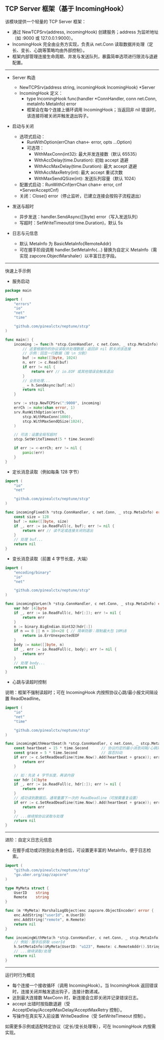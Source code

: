## TCP Server 框架（基于 IncomingHook）

该模块提供一个轻量的 TCP Server 框架：
- 通过 NewTCPSrv(address, incomingHook) 创建服务；address 为监听地址（如 :9000 或 127.0.0.1:9000）。
- IncomingHook 完全由业务方实现，负责从 net.Conn 读取数据并处理（定长、变长、心跳等策略均由外部控制）。
- 框架内部管理连接生命周期、并发与发送队列，暴露简单选项进行限流与退避配置。

---

- Server 构造
  - NewTCPSrv(address string, incomingHook IncomingHook) *Server
  - IncomingHook 定义：
    - type IncomingHook func(handler *ConnHandler, conn net.Conn, metaInfo MetaInfo) error
    - 框架会在每个连接上循环调用 IncomingHook；当返回非 nil 错误时，该连接将被关闭并触发退出钩子。

- 启动与关闭
  - 选项式启动：
    - RunWithOption(errChan chan<- error, opts ...Option)
    - 可选项：
      - WithMaxConn(int32): 最大并发连接数（默认 65535）
      - WithAccDelay(time.Duration): 初始 accept 退避
      - WithAccMaxDelay(time.Duration): 最大 accept 退避
      - WithAccMaxRetry(int): 最大 accept 重试次数
      - WithMaxSendQSize(int): 发送队列容量（默认 1024）
  - 配置式启动：RunWithCnf(errChan chan<- error, cnf *ServerAcceptCnf)
  - 关闭：Close() error（停止监听，已建立连接会按钩子流程退出）

- 发送与超时
  - 异步发送：handler.SendAsync([]byte) error（写入发送队列）
  - 写超时：SetWriteTimeout(d time.Duration)，默认 5s

- 日志与元信息
  - 默认 MetaInfo 为 BasicMetaInfo{RemoteAddr}
  - 可在握手阶段调用 handler.SetMetaInfo(...) 替换为自定义 MetaInfo（需实现 zapcore.ObjectMarshaler）以丰富日志字段。

---

快速上手示例

- 服务启动

```go
package main

import (
    "errors"
    "io"
    "net"
    "time"

    "github.com/pinealctx/neptune/stcp"
)

func main() {
    incoming := func(h *stcp.ConnHandler, c net.Conn, _ stcp.MetaInfo) error {
        // 这里根据你的协议读取并处理数据；返回非 nil 即关闭该连接
        // 示例：回显一行数据（按 \n 分割）
        buf := make([]byte, 1024)
        n, err := c.Read(buf)
        if err != nil {
            return err // io.EOF 或其他错误会触发退出
        }
        // 业务处理...
        _ = h.SendAsync(buf[:n])
        return nil
    }

    srv := stcp.NewTCPSrv(":9000", incoming)
    errCh := make(chan error, 1)
    srv.RunWithOption(errCh,
        stcp.WithMaxConn(1000),
        stcp.WithMaxSendQSize(1024),
    )

    // 可选：设置全局写超时
    stcp.SetWriteTimeout(5 * time.Second)

    if err := <-errCh; err != nil {
        panic(err)
    }
}
```

- 定长消息读取（例如每条 128 字节）

```go
import (
    "io"
    "net"

    "github.com/pinealctx/neptune/stcp"
)

func incomingFixed(h *stcp.ConnHandler, c net.Conn, _ stcp.MetaInfo) error {
    const size = 128
    buf := make([]byte, size)
    if _, err := io.ReadFull(c, buf); err != nil {
        return err // 读不足或连接关闭则退出
    }
    // 处理 buf...
    return nil
}
```

- 变长消息读取（前置 4 字节长度，大端）

```go
import (
    "encoding/binary"
    "io"
    "net"

    "github.com/pinealctx/neptune/stcp"
)

func incomingVarLen(h *stcp.ConnHandler, c net.Conn, _ stcp.MetaInfo) error {
    var hdr [4]byte
    if _, err := io.ReadFull(c, hdr[:]); err != nil {
        return err
    }
    n := binary.BigEndian.Uint32(hdr[:])
    if n == 0 || n > 10<<20 { // 简单防御：限制最大包 10MiB
        return io.ErrUnexpectedEOF
    }
    body := make([]byte, n)
    if _, err := io.ReadFull(c, body); err != nil {
        return err
    }
    // 处理 body...
    return nil
}
```

- 心跳与读超时控制

说明：框架不强制读超时；可在 IncomingHook 内按照协议心跳/最小报文间隔设置 ReadDeadline。

```go
import (
    "io"
    "net"
    "time"

    "github.com/pinealctx/neptune/stcp"
)

func incomingWithHeartbeat(h *stcp.ConnHandler, c net.Conn, _ stcp.MetaInfo) error {
    const heartbeat = 15 * time.Second      // 协议约定的最小消息间隔/心跳周期
    const grace = 5 * time.Second           // 容忍抖动
    if err := c.SetReadDeadline(time.Now().Add(heartbeat + grace)); err != nil {
        return err
    }

    // 如：先读 4 字节长度，再读内容
    var hdr [4]byte
    if _, err := io.ReadFull(c, hdr[:]); err != nil {
        return err
    }
    // 成功读到数据后，通常重置下一次的 ReadDeadline（可按需重复设置）
    if err := c.SetReadDeadline(time.Now().Add(heartbeat + grace)); err != nil {
        return err
    }
    // ...继续按协议读取与处理
    return nil
}
```

---

进阶：自定义日志元信息

- 在握手成功或识别到业务身份后，可设置更丰富的 MetaInfo，便于日志检索。

```go
import (
    "github.com/pinealctx/neptune/stcp"
    "go.uber.org/zap/zapcore"
)

type MyMeta struct {
    UserID    string
    Remote    string
}

func (m *MyMeta) MarshalLogObject(enc zapcore.ObjectEncoder) error {
    enc.AddString("userId", m.UserID)
    enc.AddString("remote", m.Remote)
    return nil
}

func incomingWithMeta(h *stcp.ConnHandler, c net.Conn, _ stcp.MetaInfo) error {
    // 例如：握手后获取 userId
    h.SetMetaInfo(&MyMeta{UserID: "u123", Remote: c.RemoteAddr().String()})
    // ...继续读取/处理
    return nil
}
```

---

运行时行为概览
- 每个连接一个接收循环（调用 IncomingHook）。当 IncomingHook 返回错误时，连接关闭并触发退出钩子，连接计数递减。
- 达到最大连接数 MaxConn 时，新连接会立即关闭并记录错误日志。
- accept 出错时按指数退避（受 AcceptDelay/AcceptMaxDelay/AcceptMaxRetry 控制）。
- 写操作在真实写入前设置 WriteDeadline（受 SetWriteTimeout 控制）。

如需更多示例或适配特定协议（定长/变长处理等），可在 IncomingHook 内按需实现。
